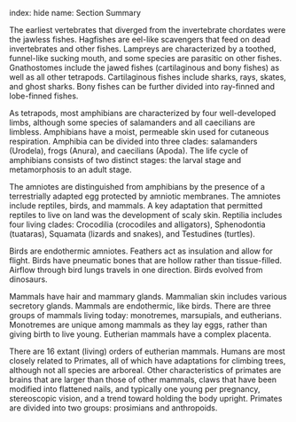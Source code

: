 index: hide
name: Section Summary

The earliest vertebrates that diverged from the invertebrate chordates were the jawless fishes. Hagfishes are eel-like scavengers that feed on dead invertebrates and other fishes. Lampreys are characterized by a toothed, funnel-like sucking mouth, and some species are parasitic on other fishes. Gnathostomes include the jawed fishes (cartilaginous and bony fishes) as well as all other tetrapods. Cartilaginous fishes include sharks, rays, skates, and ghost sharks. Bony fishes can be further divided into ray-finned and lobe-finned fishes.

As tetrapods, most amphibians are characterized by four well-developed limbs, although some species of salamanders and all caecilians are limbless. Amphibians have a moist, permeable skin used for cutaneous respiration. Amphibia can be divided into three clades: salamanders (Urodela), frogs (Anura), and caecilians (Apoda). The life cycle of amphibians consists of two distinct stages: the larval stage and metamorphosis to an adult stage.

The amniotes are distinguished from amphibians by the presence of a terrestrially adapted egg protected by amniotic membranes. The amniotes include reptiles, birds, and mammals. A key adaptation that permitted reptiles to live on land was the development of scaly skin. Reptilia includes four living clades: Crocodilia (crocodiles and alligators), Sphenodontia (tuataras), Squamata (lizards and snakes), and Testudines (turtles).

Birds are endothermic amniotes. Feathers act as insulation and allow for flight. Birds have pneumatic bones that are hollow rather than tissue-filled. Airflow through bird lungs travels in one direction. Birds evolved from dinosaurs.

Mammals have hair and mammary glands. Mammalian skin includes various secretory glands. Mammals are endothermic, like birds. There are three groups of mammals living today: monotremes, marsupials, and eutherians. Monotremes are unique among mammals as they lay eggs, rather than giving birth to live young. Eutherian mammals have a complex placenta.

There are 16 extant (living) orders of eutherian mammals. Humans are most closely related to Primates, all of which have adaptations for climbing trees, although not all species are arboreal. Other characteristics of primates are brains that are larger than those of other mammals, claws that have been modified into flattened nails, and typically one young per pregnancy, stereoscopic vision, and a trend toward holding the body upright. Primates are divided into two groups: prosimians and anthropoids.
